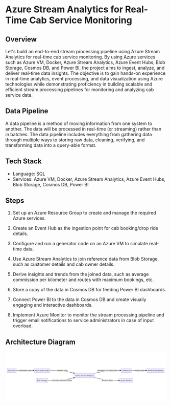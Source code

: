 # Azure Stream Analytics for Real-Time Cab Service Monitoring

## Overview
Let's build an end-to-end stream processing pipeline using Azure Stream Analytics for real-time cab service monitoring. By using Azure services such as Azure VM, Docker, Azure Stream Analytics, Azure Event Hubs, Blob Storage, Cosmos DB, and Power BI, the project aims to ingest, analyze, and deliver real-time data insights. The objective is to gain hands-on experience in real-time analytics, event processing, and data visualization using Azure technologies while demonstrating proficiency in building scalable and efficient stream processing pipelines for monitoring and analyzing cab service data.

## Data Pipeline
A data pipeline is a method of moving information from one system to another. The data will be processed in real-time (or streaming) rather than in batches. The data pipeline includes everything from gathering data through multiple ways to storing raw data, cleaning, verifying, and transforming data into a query-able format.

## Tech Stack
- Language: SQL
- Services: Azure VM, Docker, Azure Stream Analytics, Azure Event Hubs, Blob Storage, Cosmos DB, Power BI

## Steps
1. Set up an Azure Resource Group to create and manage the required Azure services.

2. Create an Event Hub as the ingestion point for cab booking/drop ride details.

3. Configure and run a generator code on an Azure VM to simulate real-time data.

4. Use Azure Stream Analytics to join reference data from Blob Storage, such as customer details and cab owner details.

5. Derive insights and trends from the joined data, such as average commission per kilometer and routes with maximum bookings, etc.

6. Store a copy of the data in Cosmos DB for feeding Power BI dashboards.

7. Connect Power BI to the data in Cosmos DB and create visually engaging and interactive dashboards.

8. Implement Azure Monitor to monitor the stream processing pipeline and trigger email notifications to service administrators in case of input overload.

## Architecture Diagram

![Architecture Diagram](./images/architecture.png)
